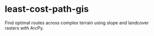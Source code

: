 # least-cost-path-gis
Find optimal routes across complex terrain using slope and landcover rasters with ArcPy.

